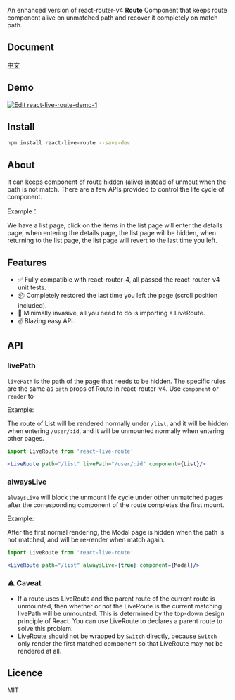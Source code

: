 An enhanced version of react-router-v4 **Route** Component that keeps route component alive on unmatched path and recover it completely on match path.

## Document

[中文](./docs/README-zh.md)

## Demo

[![Edit react-live-route-demo-1](https://codesandbox.io/static/img/play-codesandbox.svg)](https://codesandbox.io/s/yj9j33pw4j)

## Install

```bash
npm install react-live-route --save-dev
```

## About

It can keeps component of route hidden (alive) instead of unmout when the path is not match. There are a few APIs provided to control the life cycle of component.

Example：

We have a list page, click on the items in the list page will enter the details page, when entering the details page, the list page will be hidden, when returning to the list page, the list page will revert to the last time you left.

## Features

- ✅ Fully compatible with react-router-4, all passed the react-router-v4 unit tests.
- 📦 Completely restored the last time you left the page (scroll position included).
- 🎯 Minimally invasive, all you need to do is importing a LiveRoute.
- ✌️ Blazing easy API.

## API

### livePath

`livePath` is the path of the page that needs to be hidden. The specific rules are the same as `path` props of Route in react-router-v4. Use `component` or `render` to

Example:

The route of List will be rendered normally under `/list`, and it will be hidden when entering `/user/:id`, and it will be unmounted normally when entering  other pages.

```jsx
import LiveRoute from 'react-live-route'

<LiveRoute path="/list" livePath="/user/:id" component={List}/>
```

### alwaysLive

`alwaysLive` will block the unmount life cycle under other unmatched pages after the corresponding component of the route completes the first mount.

Example: 

After the first normal rendering, the Modal page is hidden when the path is not matched, and will be re-render when match again.

```jsx
import LiveRoute from 'react-live-route'

<LiveRoute path="/list" alwaysLive={true} component={Modal}/>
```

### ⚠️ Caveat

- If a route uses LiveRoute and the parent route of the current route is unmounted, then whether or not the LiveRoute is the current matching livePath will be unmounted. This is determined by the top-down design principle of React. You can use LiveRoute to declares a parent route to solve this problem.
- LiveRoute should not be wrapped by `Switch` directly, because `Switch` only render the first matched component so that LiveRoute may not be rendered at all.

## Licence

MIT